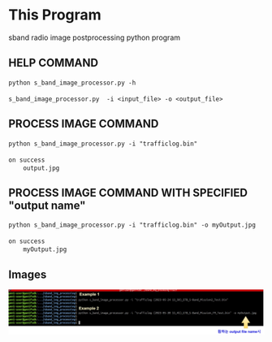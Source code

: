 # This Program
sband radio image postprocessing python program

##	HELP COMMAND

```
python s_band_image_processor.py -h

s_band_image_processor.py  -i <input_file> -o <output_file>
```

##	PROCESS IMAGE COMMAND

```
python s_band_image_processor.py -i "trafficlog.bin"

on success
	output.jpg
```

##	PROCESS IMAGE COMMAND WITH SPECIFIED "output name"

```
python s_band_image_processor.py -i "trafficlog.bin" -o myOutput.jpg

on success
	myOutput.jpg
```

## Images
![This is an alt text.](example_snapshot.jpg "This is a sample image.")